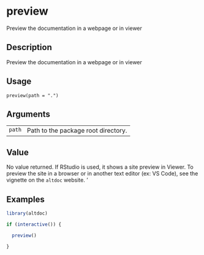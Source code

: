 
# preview

Preview the documentation in a webpage or in viewer

## Description

Preview the documentation in a webpage or in viewer

## Usage

<pre><code class='language-R'>preview(path = ".")
</code></pre>

## Arguments

<table>
<tr>
<td style="white-space: nowrap; font-family: monospace; vertical-align: top">
<code id="preview_:_path">path</code>
</td>
<td>
Path to the package root directory.
</td>
</tr>
</table>

## Value

No value returned. If RStudio is used, it shows a site preview in
Viewer. To preview the site in a browser or in another text editor (ex:
VS Code), see the vignette on the <code>altdoc</code> website. ’

## Examples

``` r
library(altdoc)

if (interactive()) {

  preview()

}
```
